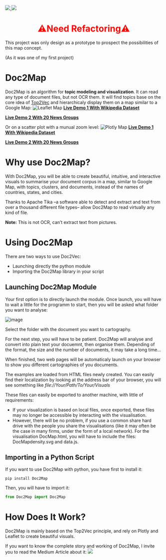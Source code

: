 <a href="https://medium.com/@louisgeisler3/doc2map-travel-your-documents-like-a-walk-on-google-map-1e8b827fdc04">
<img src="https://img.shields.io/badge/Medium_Article-black?style=flat&logo=medium&labelColor=black">
</a>
<a href="https://www.linkedin.com/in/louisgeisler/">
<img src="https://img.shields.io/badge/LinkedIn-blue?style=flat&logo=linkedin&labelColor=blue">
</a>

<h1 style="color: red;" align="center">⚠️Need Refactoring⚠️</h1>
This project was only design as a prototype to prospect the possibilities of this map concept.  

(As it was one of my first project)

# Doc2Map

Doc2Map is an algorithm for **topic modeling and visualization**. It can read any type of document files, but not OCR them. It will find topics base on the core idea of [Top2Vec](https://github.com/ddangelov/Top2Vec) and hierarchicaly display them on a map similar to a Google Map:
![Leaflet Map](https://user-images.githubusercontent.com/82355033/140191707-94fc6b1d-e997-45ae-bef8-67cc22cd09d6.gif)
[**Live Demo 1 With Wikipedia Dataset**](https://louisgeisler.github.io/Doc2Map/example/SimpleWikipedia/DocMap.html)

[**Live Demo 2 With 20 News Groups**](https://louisgeisler.github.io/Doc2Map/example/20NewsGroups/DocMap.html)

Or on a scatter plot with a munual zoom level:
![Plotly Map](https://user-images.githubusercontent.com/82355033/140194962-0a3a3611-3e39-4ac9-a3a7-f9d84849cbc7.gif)
[**Live Demo 1 With Wikipedia Dataset**](https://louisgeisler.github.io/Doc2Map/example/SimpleWikipedia/PlotlyDocMap.html)

[**Live Demo 2 With 20 News Groups**](https://louisgeisler.github.io/Doc2Map/example/20NewsGroups/PlotlyDocMap.html)

# Why use Doc2Map?

With Doc2Map, you will be able to create beautiful, intuitive, and interactive visuals to summarise your document corpus in a map, similar to Google Map, with topics, clusters, and documents, instead of the names of countries, states, and cities.

Thanks to Apache Tika –a software able to detect and extract and text from over a thousand different file types– allow Doc2Map to read virtually any kind of file.

**Note:** This is not OCR, can’t extract text from pictures.

# Using Doc2Map

There are two ways to use Doc2Vec:
 - Launching directly the python module
 - Importing the Doc2Map library in your script

## Launching Doc2Map Module

Your first option is to directly launch the module. Once launch, you will have to wait a little for the programm to start, then you will be asked what folder you want to analyse:

![image](https://user-images.githubusercontent.com/82355033/140196515-8bb73e47-821c-4adc-a368-6245748356b8.png)

Select the folder with the document you want to cartography.

For the next step, you will have to be patient. Doc2Map will analyse and convert into plain text your docuemnt, then organise them. Depending of the format, the size and the number of documents, it may take a long time...

When finished, two web pages will be automaticaly launch on your browser to show you different cartographies of you documents.

The examples are loaded from HTML files newly created. You can easily find their localization by looking at the address bar of your browser, you will see something like *file://Your/Path/To/Your/Visuals*

These files can easily be exported to another machine, with little of requirements:
 - If your visualization is based on local files, once exported, these files may no longer be accessible by interacting with the visualisation.
 - However, there will be no problem, if you use a common share hard drive with the people you share the visualisations (like it may often be the case in many firms, under the form of a local network).
For the visualisation DocMap.html, you will have to include the files: DocMapdensity.svg and data.js.

## Importing in a Python Script

If you want to use Doc2Map with python, you have first to install it:
```
pip install Doc2Map
```

Then, you will have to import it:
```python
from Doc2Map import Doc2Map
```

# How Does It Work?

Doc2Map is mainly based on the Top2Vec principle, and rely on Plotly and Leaflet to create beautiful visuals.

If you want to know the complete story and working of Doc2Map, I invite you to read the Medium Article about it: <a href="https://medium.com/@louisgeisler3/doc2map-travel-your-documents-like-a-walk-on-google-map-1e8b827fdc04"><img src="https://img.shields.io/badge/Medium_Article-black?style=flat&logo=medium&labelColor=black"></a>
